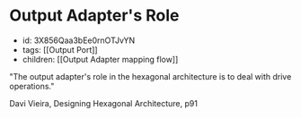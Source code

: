 # Output Adapter's Role
* id: 3X856Qaa3bEe0rnOTJvYN
* tags: [[Output Port]]
* children: [[Output Adapter mapping flow]]

"The output adapter's role in the hexagonal architecture is to deal with drive operations."

Davi Vieira, Designing Hexagonal Architecture, p91